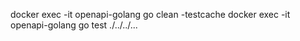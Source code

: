 docker exec -it openapi-golang go clean -testcache
docker exec -it openapi-golang go test ./../../...


